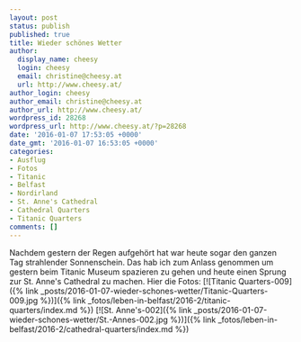 ```yaml
---
layout: post
status: publish
published: true
title: Wieder schönes Wetter
author:
  display_name: cheesy
  login: cheesy
  email: christine@cheesy.at
  url: http://www.cheesy.at/
author_login: cheesy
author_email: christine@cheesy.at
author_url: http://www.cheesy.at/
wordpress_id: 28268
wordpress_url: http://www.cheesy.at/?p=28268
date: '2016-01-07 17:53:05 +0000'
date_gmt: '2016-01-07 16:53:05 +0000'
categories:
- Ausflug
- Fotos
- Titanic
- Belfast
- Nordirland
- St. Anne's Cathedral
- Cathedral Quarters
- Titanic Quarters
comments: []
---
```

Nachdem gestern der Regen aufgehört hat war heute sogar den ganzen Tag strahlender Sonnenschein. Das hab ich zum Anlass genommen um gestern beim Titanic Museum spazieren zu gehen und heute einen Sprung zur St. Anne's Cathedral zu machen.
Hier die Fotos:
[![Titanic Quarters-009]({% link _posts/2016-01-07-wieder-schones-wetter/Titanic-Quarters-009.jpg %})]({% link _fotos/leben-in-belfast/2016-2/titanic-quarters/index.md %})
[![St. Anne's-002]({% link _posts/2016-01-07-wieder-schones-wetter/St.-Annes-002.jpg %})]({% link _fotos/leben-in-belfast/2016-2/cathedral-quarters/index.md %})
